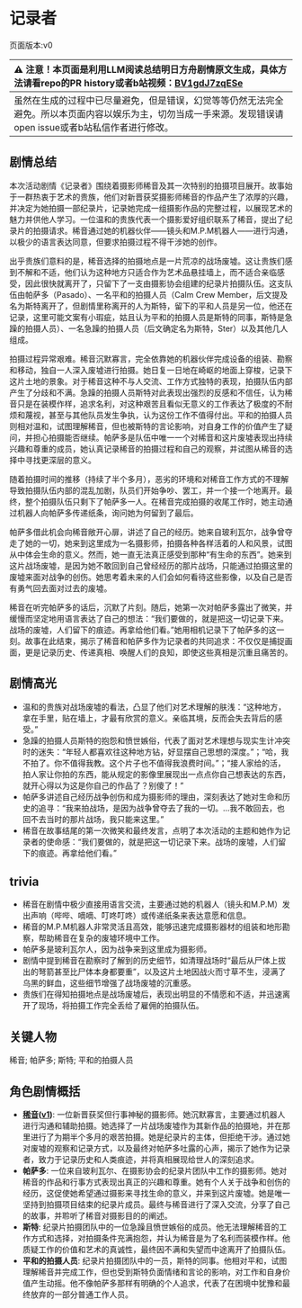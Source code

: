 # 记录者
页面版本:v0
 

| :warning: 注意！本页面是利用LLM阅读总结明日方舟剧情原文生成，具体方法请看repo的PR history或者b站视频：[BV1gdJ7zqESe](https://www.bilibili.com/video/BV1gdJ7zqESe/)         |
|:----------------------------|
| 虽然在生成的过程中已尽量避免，但是错误，幻觉等等仍然无法完全避免。所以本页面内容以娱乐为主，切勿当成一手来源。发现错误请open issue或者b站私信作者进行修改。|



## 剧情总结
本次活动剧情《记录者》围绕着摄影师稀音及其一次特别的拍摄项目展开。故事始于一群热衷于艺术的贵族，他们对新晋获奖摄影师稀音的作品产生了浓厚的兴趣，并决定为她拍摄一部纪录片，记录她完成一组摄影作品的完整过程，以展现艺术的魅力并供他人学习。一位温和的贵族代表一个摄影爱好组织联系了稀音，提出了纪录片的拍摄请求。稀音通过她的机器伙伴——镜头和M.P.M机器人——进行沟通，以极少的语言表达同意，但要求拍摄过程不得干涉她的创作。

出乎贵族们意料的是，稀音选择的拍摄地点是一片荒凉的战场废墟。这让贵族们感到不解和不适，他们认为这种地方只适合作为艺术品悬挂墙上，而不适合亲临感受，因此很快就离开了，只留下了一支由摄影协会组建的纪录片拍摄队伍。这支队伍由帕萨多（Pasado）、一名平和的拍摄人员（Calm Crew Member，后文提及名为斯特离开了，但剧情里称离开的人为斯特，留下的平和人员是另一位，他还在记录，这里可能文案有小瑕疵，姑且认为平和的拍摄人员是斯特的同事，斯特是急躁的拍摄人员）、一名急躁的拍摄人员（后文确定名为斯特，Ster）以及其他几人组成。

拍摄过程异常艰难。稀音沉默寡言，完全依靠她的机器伙伴完成设备的组装、勘察和移动，独自一人深入废墟进行拍摄。她日复一日地在崎岖的地面上穿梭，记录下这片土地的景象。对于稀音这种不与人交流、工作方式独特的表现，拍摄队伍内部产生了分歧和不满。急躁的拍摄人员斯特对此表现出强烈的反感和不信任，认为稀音只是在装模作样，追求名利，对这种艰苦且看似无意义的工作表达了极度的不耐烦和蔑视，甚至与其他队员发生争执，认为这份工作不值得付出。平和的拍摄人员则相对温和，试图理解稀音，但也被斯特的言论影响，对自身工作的价值产生了疑问，并担心拍摄能否继续。帕萨多是队伍中唯一一个对稀音和这片废墟表现出持续兴趣和尊重的成员，她认真记录稀音的拍摄过程和自己的观察，并试图从稀音的选择中寻找更深层的意义。

随着拍摄时间的推移（持续了半个多月），恶劣的环境和对稀音工作方式的不理解导致拍摄队伍内部的混乱加剧，队员们开始争吵、罢工，并一个接一个地离开。最终，整个拍摄队伍只剩下了帕萨多一人。在稀音完成拍摄的收尾工作时，她主动通过机器人向帕萨多传递纸条，询问她为何留到了最后。

帕萨多借此机会向稀音敞开心扉，讲述了自己的经历。她来自玻利瓦尔，战争曾夺走了她的一切，她来到这里成为一名摄影师，拍摄各种各样活着的人和风景，试图从中体会生命的意义。然而，她一直无法真正感受到那种“有生命的东西”。她来到这片战场废墟，是因为她不敢回到自己曾经经历的那片战场，只能通过拍摄这里的废墟来面对战争的创伤。她思考着未来的人们会如何看待这些影像，以及自己是否有勇气回去面对过去的废墟。

稀音在听完帕萨多的话后，沉默了片刻。随后，她第一次对帕萨多露出了微笑，并缓慢而坚定地用语言表达了自己的想法：“我们要做的，就是把这一切记录下来。战场的废墟，人们留下的痕迹。再拿给他们看。”她用相机记录下了帕萨多的这一刻。故事在此结束，揭示了稀音和帕萨多作为记录者的共同追求：不仅仅是捕捉画面，更是记录历史、传递真相、唤醒人们的良知，即使这些真相是沉重且痛苦的。
## 剧情高光
*   温和的贵族对战场废墟的看法，凸显了他们对艺术理解的肤浅：“这种地方，拿在手里，贴在墙上，才最有欣赏的意义。亲临其境，反而会失去背后的感受。”
*   急躁的拍摄人员斯特的抱怨和愤世嫉俗，代表了面对艺术理想与现实生计冲突时的迷失：“年轻人都喜欢往这种地方钻，好显摆自己思想的深度。”；“哈，我不拍了。你不值得我教。这个片子也不值得我浪费时间。”；“接人家给的活，拍人家让你拍的东西，能从规定的影像里展现出一点点你自己想表达的东西，就开心得以为这是你自己的作品了？别傻了！”
*   帕萨多讲述自己经历战争创伤和成为摄影师的理由，深刻表达了她对生命和历史的追寻：“我来拍战场，是因为战争曾夺去了我的一切。...我不敢回去，也回不去当时的那片战场，我只能来这里。”
*   稀音在故事结尾的第一次微笑和最终发言，点明了本次活动的主题和她作为记录者的使命感：“我们要做的，就是把这一切记录下来。战场的废墟，人们留下的痕迹。再拿给他们看。”
## trivia
*   稀音在剧情中极少直接用语言交流，主要通过她的机器人（镜头和M.P.M）发出声响（哔哔、嘀嘀、叮咚叮咚）或传递纸条来表达意愿和信息。
*   稀音的M.P.M机器人非常灵活且高效，能够迅速完成摄影器材的组装和地形勘察，帮助稀音在复杂的废墟环境中工作。
*   帕萨多是玻利瓦尔人，因为战争来到这里成为摄影师。
*   剧情中提到稀音在勘察时了解到的历史细节，如清理战场时“最后从尸体上拔出的弩箭甚至比尸体本身都要重”，以及这片土地因战火而寸草不生，浸满了乌黑的鲜血，这些细节增强了战场废墟的沉重感。
*   贵族们在得知拍摄地点是战场废墟后，表现出明显的不情愿和不适，并迅速离开了现场，将拍摄工作完全丢给了雇佣的拍摄队伍。
## 关键人物
稀音; 帕萨多; 斯特; 平和的拍摄人员
## 角色剧情概括
-   **[稀音](../char_v3/char_336_folivo.md)([v1](../chars/char_336_folivo.md))**: 一位新晋获奖但行事神秘的摄影师。她沉默寡言，主要通过机器人进行沟通和辅助拍摄。她选择了一片战场废墟作为其新作品的拍摄地，并在那里进行了为期半个多月的艰苦拍摄。她是纪录片的主体，但拒绝干涉。通过她对废墟的观察和记录方式，以及最终对帕萨多吐露的心声，揭示了她作为记录者，致力于记录历史和人类痕迹，并将真相展现给世人的深刻追求。
-   **帕萨多**: 一位来自玻利瓦尔、在摄影协会的纪录片团队中工作的摄影师。她对稀音的作品和行事方式表现出真正的兴趣和尊重。她有个人关于战争和创伤的经历，这促使她希望通过摄影来寻找生命的意义，并来到这片废墟。她是唯一坚持到拍摄项目结束的纪录片成员。最终与稀音进行了深入交流，分享了自己的故事，并聆听了稀音对摄影目的的阐述。
-   **斯特**: 纪录片拍摄团队中的一位急躁且愤世嫉俗的成员。他无法理解稀音的工作方式和选择，对拍摄条件充满抱怨，并认为稀音是为了名利而装模作样。他质疑工作的价值和艺术的真诚性，最终因不满和失望而中途离开了拍摄队伍。
-   **平和的拍摄人员**: 纪录片拍摄团队中的一员，斯特的同事。他相对平和，试图理解稀音并完成工作，但也受到斯特负面情绪和言论的影响，对工作和自身价值产生动摇。他不像帕萨多那样有明确的个人追求，代表了在困境中犹豫和最终放弃的一部分普通工作人员。